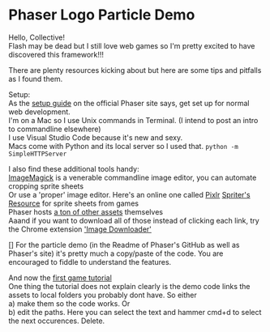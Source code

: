 # Phaser Logo Particle Demo

Hello, Collective!\
Flash may be dead but I still love web games so I'm pretty excited to have discovered this framework!!!

There are plenty resources kicking about but here are some tips and pitfalls as I found them.

Setup:\
As the [setup guide](http://phaser.io/tutorials/getting-started-phaser3) on the official Phaser site says, get set up for normal web development.\
I'm on a Mac so I use Unix commands in Terminal. (I intend to post an intro to commandline elsewhere)\
I use Visual Studio Code because it's new and sexy.\
Macs come with Python and its local server so I used that.
`python -m SimpleHTTPServer`

I also find these additional tools handy:\
[ImageMagick](http://www.imagemagick.org/Usage/crop/#crop_equal) is a venerable commandline image editor, you can automate cropping sprite sheets\
Or use a 'proper' image editor. Here's an online one called [Pixlr](https://pixlr.com/web)
[Spriter's Resource](https://www.spriters-resource.com/) for sprite sheets from games\
Phaser hosts [a ton of other assets](https://labs.phaser.io/assets/) themselves\
Aaand if you want to download all of those instead of clicking each link, try the Chrome extension ['Image Downloader'](https://chrome.google.com/webstore/detail/image-downloader/cnpniohnfphhjihaiiggeabnkjhpaldj)

[]
For the particle demo (in the Readme of Phaser's GitHub as well as Phaser's site) it's pretty much a copy/paste of the code. You are encouraged to fiddle to understand the features.


And now the [first game tutorial](http://phaser.io/tutorials/making-your-first-phaser-3-game)\
One thing the tutorial does not explain clearly is the demo code links the assets to local folders you probably dont have. So either\
a) make them so the code works. Or\
b) edit the paths. Here you can select the text and hammer cmd+d to select the next occurences. Delete.


